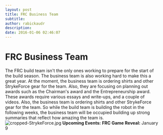 ```yaml
---
layout: post
title: FRC Business Team
subtitle:
author: rabickaudr
description:
date: 2016-01-06 02:46:07
---
```


# FRC Business Team

The FRC build team isn't the only ones working to prepare for the start of the build season. The business team is also working hard to make this a great year. At the moment, the business team is ordering shirts and other StrykeForce gear for the team. Also, they are focusing on planning out awards such as the Chairman's award and the Entrepreneurship award. These awards require various essays and write-ups, and a couple of videos. Also, the business team is ordering shirts and other StrykeForce gear for the team. So while the build team is building the robot in the following weeks, the business team will be occupied building up strong summaries that reflect how amazing the team is. ![cropped-StrykeForce.jpg](/wp-content/uploads/2015/01/cropped-StrykeForce.jpg) **Upcoming Events:** **FRC Game Reveal:** January 9

